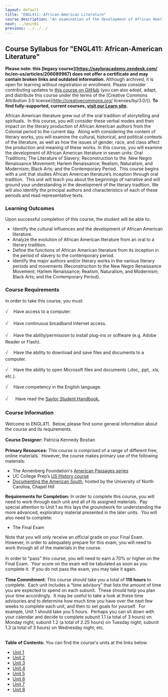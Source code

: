 ```yaml
---
layout: default
title: "ENGL411: African-American Literature"
course_description: "An examination of the development of African American literature, through a focus on the topics of oral traditions, the literature of slavery, reconstruction and the New Negro Renaissance Movement, the Harlem Renaissance, realism, naturalism, and Mmdernism, black arts, and contemporary works."
next: ../Unit01
previous: ../../../
---
```

Course Syllabus for "ENGL411: African-American Literature"
----------------------------------------------------------

**Please note: this [legacy course](https://sayloracademy.zendesk.com/
hc/en-us/articles/206089967) does not offer a certificate and may contain 
broken links and outdated information.** Although archived, it is open 
for learning without registration or enrollment. Please consider contributing 
updates to [this course on GitHub](https://github.com/saylordotorg/course_engl411) 
(you can also adopt, adapt, and distribute this course under the terms of 
the [Creative Commons Attribution 3.0 license](http://creativecommons.org/
licenses/by/3.0/)). **To find fully-supported, current courses, [visit our 
Learn site](https://learn.saylor.org).**

African American literature grew out of the oral tradition of
storytelling and spirituals.  In this course, you will consider these
verbal modes and their impact on the literary production of African
American authors from the Colonial period to the current day.  Along
with considering the content of literary works, you will examine the
cultural, historical, and political contexts of the literature, as well
as how the issues of gender, race, and class affect the production and
meaning of these works. In this course, you will examine the development
of African American literature in seven units: Oral Traditions; The
Literature of Slavery; Reconstruction to the  New Negro Renaissance
Movement; Harlem Renaissance; Realism, Naturalism, and Modernism; Black
Arts; and the Contemporary Period.  This course begins with a unit that
studies African American literature’s inception through oral tradition. 
This unit will teach you about the beginnings of narrative and will
ground your understanding in the development of the literary tradition.
We will also identify the principal authors and characteristics of each
of these periods and read representative texts.

### Learning Outcomes

Upon successful completion of this course, the student will be able
to:  

-   Identify the cultural influences and the development of African
    American literature.
-   Analyze the evolution of African American literature from an oral to
    a literary tradition.
-   Define the functions of African American literature from its
    inception in the period of slavery to the contemporary period. 
-   Identify the major authors and/or literary works in the various
    literary periods and movements (Reconstruction to the New Negro
    Renaissance Movement; Harlem Renaissance; Realism, Naturalism, and
    Modernism; Black Arts; and the Contemporary Period).

### Course Requirements

In order to take this course, you must:  
  
 <span
style="color: rgb(85, 85, 85); font-family: 'Myriad Pro', 'Gill Sans', 'Gill Sans MT', Calibri, sans-serif; font-size: 16px; line-height: 24px; text-align: left; -webkit-text-size-adjust: none; ">√
   </span>Have access to a computer.  
  
 <span
style="color: rgb(85, 85, 85); font-family: 'Myriad Pro', 'Gill Sans', 'Gill Sans MT', Calibri, sans-serif; font-size: 16px; line-height: 24px; text-align: left; -webkit-text-size-adjust: none; ">√
   </span>Have continuous broadband Internet access.  
  
 <span
style="color: rgb(85, 85, 85); font-family: 'Myriad Pro', 'Gill Sans', 'Gill Sans MT', Calibri, sans-serif; font-size: 16px; line-height: 24px; text-align: left; -webkit-text-size-adjust: none; ">√
   </span>Have the ability/permission to install plug-ins or software
(e.g. Adobe Reader or Flash).  
  
 <span
style="color: rgb(85, 85, 85); font-family: 'Myriad Pro', 'Gill Sans', 'Gill Sans MT', Calibri, sans-serif; font-size: 16px; line-height: 24px; text-align: left; -webkit-text-size-adjust: none; ">√
   </span>Have the ability to download and save files and documents to a
computer.  
  
 <span
style="color: rgb(85, 85, 85); font-family: 'Myriad Pro', 'Gill Sans', 'Gill Sans MT', Calibri, sans-serif; font-size: 16px; line-height: 24px; text-align: left; -webkit-text-size-adjust: none; ">√
   </span>Have the ability to open Microsoft files and documents (.doc,
.ppt, .xls, etc.).  
  
 <span
style="color: rgb(85, 85, 85); font-family: 'Myriad Pro', 'Gill Sans', 'Gill Sans MT', Calibri, sans-serif; font-size: 16px; line-height: 24px; text-align: left; -webkit-text-size-adjust: none; ">√
   </span>Have competency in the English language.  

<span
style="color: rgb(85, 85, 85); font-family: 'Myriad Pro', 'Gill Sans', 'Gill Sans MT', Calibri, sans-serif; font-size: 16px; line-height: 24px; text-align: left; -webkit-text-size-adjust: none; ">√</span>  
   Have read the [Saylor Student
Handbook.](http://www.saylor.org/site/wp-content/uploads/2012/05/Saylor-StudentHandbook.pdf)

### Course Information

Welcome to ENGL411.  Below, please find some general information about
the course and its requirements.  
    
 **Course Designer:** Patricia Kennedy Bostian  
    
 **Primary Resources:** This course is comprised of a range of different
free, online materials.  However, the course makes primary use of the
following materials:  

-   The Annenberg Foundation's [American Passages
    series](http://www.learner.org/resources/series164.html)
-   UC College Prep’s [US History
    course](http://www.ucopenaccess.org/course/view.php?id=82)
-   [Documenting the American South](http://docsouth.unc.edu/), hosted
    by the University of North Carolina, Chapel Hill

**Requirements for Completion:** In order to complete this course, you
will need to work through each unit and all of its assigned materials. 
Pay special attention to Unit 1 as this lays the groundwork for
understanding the more advanced, exploratory material presented in the
later units.  You will also need to complete:  

-   The Final Exam 

Note that you will only receive an official grade on your Final Exam. 
However, in order to adequately prepare for this exam, you will need to
work through all of the materials in the course.  
    
 In order to “pass” this course, you will need to earn a 70% or higher
on the Final Exam.  Your score on the exam will be tabulated as soon as
you complete it.  If you do not pass the exam, you may take it again.  
    
 **Time Commitment**: This course should take you a total of **116
hours** to complete.  Each unit includes a “time advisory” that lists
the amount of time you are expected to spend on each subunit.  These
should help you plan your time accordingly.  It may be useful to take a
look at these time advisories and to determine how much time you have
over the next few weeks to complete each unit, and then to set goals for
yourself.  For example, Unit 1 should take you 5 hours.  Perhaps you can
sit down with your calendar and decide to complete subunit 1.1 (a total
of 3 hours) on Monday night; subunit 1.2 (a total of 2.25 hours) on
Tuesday night; subunit 1.3 (a total of 3 hours) on Wednesday night;
etc.  
    

**Table of Contents:** You can find the course's units at the links below.

- [Unit 1](https://legacy.saylor.org/engl411/Unit01/)
- [Unit 2](https://legacy.saylor.org/engl411/Unit02/)
- [Unit 3](https://legacy.saylor.org/engl411/Unit03/)
- [Unit 4](https://legacy.saylor.org/engl411/Unit04/)
- [Unit 5](https://legacy.saylor.org/engl411/Unit05/)
- [Unit 6](https://legacy.saylor.org/engl411/Unit06/)
- [Unit 7](https://legacy.saylor.org/engl411/Unit07/)
- [Unit 8](https://legacy.saylor.org/engl411/Unit08/)
